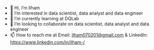 - 👋 Hi, I’m Ilham
- 👀 I’m interested in data scientist, data analyst and data engineer
- 🌱 I’m currently learning at DQLab
- 💞️ I’m looking to collaborate on data scientist, data analyst and data engineer
- 📫 How to reach me at Email: ilham070201@gmail.com & LinkedIn: https://www.linkedin.com/in/ilham-/

<!---
ilhamcoders/ilhamcoders is a ✨ special ✨ repository because its `README.md` (this file) appears on your GitHub profile.
You can click the Preview link to take a look at your changes.
--->
